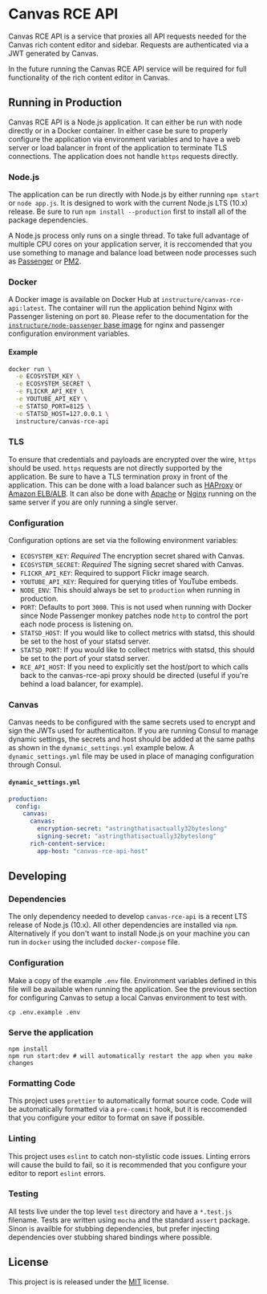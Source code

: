 # Canvas RCE API

Canvas RCE API is a service that proxies all API requests needed for the Canvas
rich content editor and sidebar. Requests are authenticated via a JWT generated
by Canvas.

In the future running the Canvas RCE API service will be required for full
functionality of the rich content editor in Canvas.

## Running in Production

Canvas RCE API is a Node.js application. It can either be run with node directly
or in a Docker container. In either case be sure to properly configure the
application via environment variables and to have a web server or load balancer
in front of the application to terminate TLS connections. The application does
not handle `https` requests directly.

### Node.js

The application can be run directly with Node.js by either running `npm start`
or `node app.js`. It is designed to work with the current Node.js LTS (10.x)
release. Be sure to run `npm install --production` first to install all of the
package dependencies.

A Node.js process only runs on a single thread. To take full advantage of multiple
CPU cores on your application server, it is reccomended that you use something
to manage and balance load between node processes such as [Passenger][1] or
[PM2][2].

### Docker

A Docker image is available on Docker Hub at
`instructure/canvas-rce-api:latest`. The container will run the application
behind Nginx with Passenger listening on port `80`. Please refer to the
documentation for the [`instructure/node-passenger` base image][7] for nginx and
passenger configuration environment variables.

#### Example

```bash
docker run \
  -e ECOSYSTEM_KEY \
  -e ECOSYSTEM_SECRET \
  -e FLICKR_API_KEY \
  -e YOUTUBE_API_KEY \
  -e STATSD_PORT=8125 \
  -e STATSD_HOST=127.0.0.1 \
  instructure/canvas-rce-api
```

### TLS

To ensure that credentials and payloads are encrypted over the wire, `https`
should be used. `https` requests are not directly supported by the application.
Be sure to have a TLS termination proxy in front of the application. This can be
done with a load balancer such as [HAProxy][3] or [Amazon ELB/ALB][4]. It
can also be done with [Apache][5] or [Nginx][6] running on the same server if
you are only running a single server.

### Configuration

Configuration options are set via the following environment variables:

* `ECOSYSTEM_KEY`: _Required_ The encryption secret shared with Canvas.
* `ECOSYSTEM_SECRET`: _Required_ The signing secret shared with Canvas.
* `FLICKR_API_KEY`: Required to support Flickr image search.
* `YOUTUBE_API_KEY`: Required for querying titles of YouTube embeds.
* `NODE_ENV`: This should always be set to `production` when running in
  production.
* `PORT`: Defaults to port `3000`. This is not used when running with Docker
  since Node Passenger monkey patches node `http` to control the port each
  node process is listening on.
* `STATSD_HOST`: If you would like to collect metrics with statsd, this should
  be set to the host of your statsd server.
* `STATSD_PORT`: If you would like to collect metrics with statsd, this should
  be set to the port of your statsd server.
* `RCE_API_HOST`: If you need to explicitly set the host/port to which calls 
  back to the canvas-rce-api proxy should be directed (useful if you're 
  behind a load balancer, for example).

### Canvas

Canvas needs to be configured with the same secrets used to encrypt and sign the
JWTs used for authenticaiton. If you are running Consul to manage dynamic
settings, the secrets and host should be added at the same paths as shown in the
`dynamic_settings.yml` example below. A `dynamic_settings.yml` file may be used
in place of managing configuration through Consul.

#### `dynamic_settings.yml`

```yml
production:
  config:
    canvas:
      canvas:
        encryption-secret: "astringthatisactually32byteslong"
        signing-secret: "astringthatisactually32byteslong"
      rich-content-service:
        app-host: "canvas-rce-api-host"
```

## Developing

### Dependencies

The only dependency needed to develop `canvas-rce-api` is a recent LTS release
of Node.js (10.x). All other dependencies are installed via `npm`. Alternatively
if you don't want to install Node.js on your machine you can run in `docker`
using the included `docker-compose` file.

### Configuration

Make a copy of the example `.env` file. Environment variables defined in this
file will be available when running the application. See the previous section
for configuring Canvas to setup a local Canvas environment to test with.

```
cp .env.example .env
```

### Serve the application

```
npm install
npm run start:dev # will automatically restart the app when you make changes
```

### Formatting Code

This project uses `prettier` to automatically format source code. Code will be
automatically formatted via a `pre-commit` hook, but it is reccomended that you
configure your editor to format on save if possible.

### Linting

This project uses `eslint` to catch non-stylistic code issues. Linting errors
will cause the build to fail, so it is recommended that you configure your
editor to report `eslint` errors.

### Testing

All tests live under the top level `test` directory and have a `*.test.js`
filename. Tests are written using `mocha` and the standard `assert` package.
Sinon is availble for stubbing dependencies, but prefer injecting dependencies
over stubbing shared bindings where possible.

## License

This project is is released under the [MIT](LICENSE) license.

[1]: https://www.phusionpassenger.com/library/walkthroughs/basics/nodejs/
[2]: https://pm2.keymetrics.io/
[3]: https://www.haproxy.org/
[4]: https://aws.amazon.com/elasticloadbalancing/
[5]: https://httpd.apache.org/
[6]: https://www.nginx.com/
[7]: https://github.com/instructure/dockerfiles/blob/master/node-passenger/README.md
